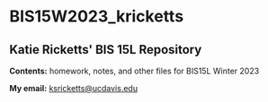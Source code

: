 # BIS15W2023_kricketts
## Katie Ricketts' BIS 15L Repository

**Contents:** homework, notes, and other files for BIS15L Winter 2023

**My email:** ksricketts@ucdavis.edu
